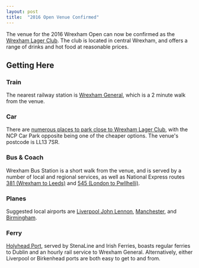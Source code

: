 ```yaml
---
layout: post
title:  "2016 Open Venue Confirmed"
---
```

The venue for the 2016 Wrexham Open can now be confirmed as the
[Wrexham Lager Club](http://www.yelp.com/biz/wrexham-lager-sports-and-social-club-wrexham).
The club is located in central Wrexham, and offers a range of drinks and
hot food at reasonable prices.

## Getting Here ##

### Train ###

The nearest railway station is [Wrexham General](http://www.nationalrail.co.uk/stations/wrx/details.html),
which is a 2 minute walk from the venue.

### Car ###

There are [numerous places to park close to Wrexham Lager Club](http://en.parkopedia.co.uk/parking/1_union_road_wrexham_united_kingdom/?ac=1&country=UK&lat=53.0481039&lng=-3.0004625999999917),
with the NCP Car Park opposite being one of the cheaper options. The venue's
postcode is LL13 7SR.

### Bus & Coach ###

Wrexham Bus Station is a short walk from the venue, and is served by a
number of local and regional services, as well as National Express routes
[381 (Wrexham to Leeds)](https://coachtracker.nationalexpress.com/routes/381/I/Wrexham-Leeds)
and [545 (London to Pwllhelli)](https://coachtracker.nationalexpress.com/routes/545/I/Pwllheli-London).

### Planes ###

Suggested local airports are [Liverpool John Lennon](http://www.liverpoolairport.com/destinations/),
[Manchester](http://www.manchesterairport.co.uk/flight-information/flight-operators/),
and [Birmingham](https://www.birminghamairport.co.uk/arrivals-and-departures/).

### Ferry ###

[Holyhead Port](http://www.holyheadport.com/index.php/visiting-cruise-ships/ferry-times),
served by StenaLine and Irish Ferries, boasts regular ferries to Dublin and
an hourly rail service to Wrexham General. Alternatively, either Liverpool
or Birkenhead ports are both easy to get to and from.
